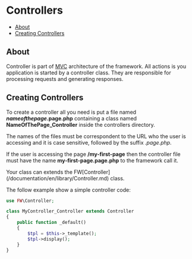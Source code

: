 # Controllers

* [About](#about)
* [Creating Controllers](#creating-controllers)

## About

Controller is part of [MVC](https://en.wikipedia.org/wiki/Model%E2%80%93view%E2%80%93controller) architecture of the framework. All actions is you application is started by a controller class. They are responsible for processing requests and generating responses.

## Creating Controllers

To create a controller all you need is put a file named ***nameofthepage*.page.php** containing a class named **NameOfThePage_Controller** inside the controllers directory.

The names of the files must be correspondent to the URL who the user is accessing and it is case sensitive, followed by the suffix *.page.php*.

If the user is accessing the page **/my-first-page** then the controller file must have the name **my-first-page.page.php** to the framework call it.

Your class can extends the FW\[Controller](/documentation/en/library/Controller.md) class.

The follow example show a simple controller code:

```php
use FW\Controller;

class MyController_Controller extends Controller
{
    public function _default()
    {
        $tpl = $this->_template();
        $tpl->display();
    }
}
```
